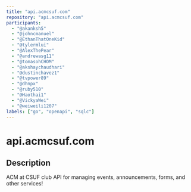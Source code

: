 ```yaml
---
title: "api.acmcsuf.com"
repository: "api.acmcsuf.com"
participants:
  - "@akanksh5"
  - "@johncmanuel"
  - "@EthanThatOneKid"
  - "@tylermlui"
  - "@AlexThePear"
  - "@andrewasg11"
  - "@tomasohCHOM"
  - "@akshaychaudhari"
  - "@dustinchavez1"
  - "@tvpower89"
  - "@dhnpx"
  - "@ruby510"
  - "@Haothai1"
  - "@VickyaWei"
  - "@weiweili1207"
labels: ["go", "openapi", "sqlc"]
---
```


# api.acmcsuf.com

## Description

ACM at CSUF club API for managing events, announcements, forms, and other
services!
